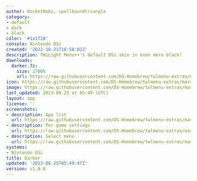 ```yaml
---
author: RocketRobz, spellboundtriangle
category:
- default
- dark
- black
color: '#1a1f20'
console: Nintendo DSi
created: '2022-10-21T18:58:02Z'
description: TWiLight Menu++'s default DSi skin in even more black!
downloads:
  darker.7z:
    size: 17005
    url: https://raw.githubusercontent.com/DS-Homebrew/twlmenu-extras/master/_nds/TWiLightMenu/dsimenu/themes/darker.7z
icon: https://raw.githubusercontent.com/DS-Homebrew/twlmenu-extras/master/_nds/TWiLightMenu/dsimenu/themes/meta/darker/icon.png
image: https://raw.githubusercontent.com/DS-Homebrew/twlmenu-extras/master/_nds/TWiLightMenu/dsimenu/themes/meta/darker/icon.png
last_updated: 2023-08-25 at 05:49 (UTC)
layout: app
license: ''
screenshots:
- description: App list
  url: https://raw.githubusercontent.com/DS-Homebrew/twlmenu-extras/master/_nds/TWiLightMenu/dsimenu/themes/meta/darker/screenshots/app-list.png
- description: Per game settings
  url: https://raw.githubusercontent.com/DS-Homebrew/twlmenu-extras/master/_nds/TWiLightMenu/dsimenu/themes/meta/darker/screenshots/per-game-settings.png
- description: Select menu
  url: https://raw.githubusercontent.com/DS-Homebrew/twlmenu-extras/master/_nds/TWiLightMenu/dsimenu/themes/meta/darker/screenshots/select-menu.png
systems:
- Nintendo DSi
title: Darker
updated: '2023-08-25T05:49:47Z'
version: v1.0.0
---
```

